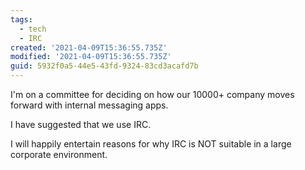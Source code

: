 ```yaml
---
tags:
  - tech
  - IRC
created: '2021-04-09T15:36:55.735Z'
modified: '2021-04-09T15:36:55.735Z'
guid: 5932f0a5-44e5-43fd-9324-83cd3acafd7b
---
```

I'm on a committee for deciding on how our 10000+ company moves forward with internal messaging apps.

I have suggested that we use IRC.

I will happily entertain reasons for why IRC is NOT suitable in a large corporate environment.
